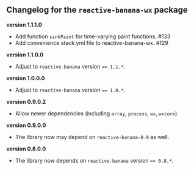 Changelog for the `reactive-banana-wx` package
----------------------------------------------

**version 1.1.1.0**

* Add function `sinkPaint` for time-varying paint functions. #133
* Add convenience stack.yml file to reactive-banana-wx. #129

**version 1.1.0.0**

* Adjust to `reactive-banana` version `== 1.1.*`.

**version 1.0.0.0**

* Adjust to `reactive-banana` version `== 1.0.*`.

**version 0.9.0.2**

* Allow newer dependencies (including `array`, `process`, `wx`, `wxcore`).

**version 0.9.0.0**

* The library now may depend on `reactive-banana-0.9` as well.

**version 0.8.0.0**

* The library now depends on `reactive-banana` version `== 0.8.*`.
